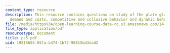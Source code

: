 ```yaml
---
content_type: resource
description: This resource contains questions on study of the plate glass industry,
  demand and costs, competitive and collusive behavior and dynamic behavior of firms.
file: /media/https%3A/open-learning-course-data-rc.s3.amazonaws.com/14-271-industrial-organization-i-fall-2005/1981560505fab4741b7298815bd3ead2_ps5.pdf
file_type: application/pdf
resourcetype: Document
title: ps5.pdf
uid: 19815605-05fa-b474-1b72-98815bd3ead2
---
```

